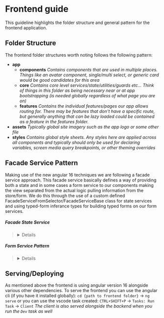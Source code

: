 # Frontend guide

This guideline highlights the folder structure and general pattern for the frontend application.

## Folder Structure

The frontend folder structures worth noting follows the following pattern:

- **app**
  - **components**
    _Contains components that are used in multiple places. Things like an avatar component, single/multi select, or generic card would be good candidates for this area_
  - **core**
    _Contains core level services/state/utilities/guards etc... Think of things in this folder as being necessary near or at app bootstrapping (is needed globally regardless of what page you are on)_
  - **features**
    _Contains the individual features/pages our app allows routing for. There may be features that don't have a specific route, but generally anything that can be lazy loaded could be contained as a feature in the features folder._
- **assets**
  _Typically global site imagery such as the app logo or some other file_
- **styles**
  _Contains global style sheets. Any styles here are applied across all components and typically should only be used for declaring variables, screen media query breakpoints, or other theming overrides_

## Facade Service Pattern

Making use of the new angular 16 techniques we are following a facade service approach. This facade service basically defines a way of providing both a state and in some cases a form service to our components making the view separated from the actual logic pulling information from the store/form. We do this through the use of a custom defined FacadeServiceFromSelector/FacadeServiceBase class for state services and using typed-form inferance types for building typed forms on our form services.

##### Facade State Service

<blockquote>
<details>
A typical component may look something like this:

```
@Component({
  selector: 'layout',
  standalone: true,
  imports: [],
  templateUrl: './layout.component.html',
  styleUrls: ['./layout.component.scss'],
})
export class LayoutComponent {
  readonly navbarStateService = inject(NavbarStateService);
}
```

Here you see the `navbarStateService` in injected at the component level. This facade service could be defined like this:

```
@Injectable({
  providedIn: 'root',
})
export class NavbarStateService extends FacadeServiceFromSelector(
  getNavigationState
) {
  ...
}
```

With the getNavigationState being a selector like:

```
export const getNavigationState = createSelector(
  selectLayoutState,
  selectNavLinks,
  (state, navlinks) => {
    return {
      ...state,
      navlinks,
      activeItem: navlinks.find((a) => a.isActive) ?? [],
      isMobile: state.breakpoint === Breakpoints.Mobile,
      isTablet: state.breakpoint === Breakpoints.Tablet,
      isLaptop: state.breakpoint === Breakpoints.Laptop,
      isDesktop: state.breakpoint === Breakpoints.Desktop,
    };
  }
);
```

In this example you can see how the processing logic is done on the selector level. This is beneficial because the selector will already be observing any changes from the slices of state it is consuming to trigger updates through our facade service.

:warning: It also allows us to consume multiple pieces of state at once through a single service instead of injecting multiple services for each different slice of state we want. You need to be careful doing this though, as consuming a lazily loaded piece of state could run into the event where some state pieces are undefined when you arent expecting them to be

After you have the facade service you can use the `$data` signal to pull values off the selector any where you want (yes even in the html):

```
...
<ul
   *ngIf="
      !navbarStateService.$data().isMobile ||
      navbarStateService.$data().expanded
   "
>
   <li *ngFor="let item of navbarStateService.$data().navlinks">
      <a
         [routerLink]="item.routerLink"
         [queryParamsHandling]="item.queryParamsHandling"
         routerLinkActive="active-page"
         [class.has-icon]="!!item.icon"
      >
         <mat-icon *ngIf="!navbarStateService.$data().expanded || item.icon">{{
            item.icon
         }}</mat-icon>
         <div
            *ngIf="navbarStateService.$data().expanded"
            class="nav-item-text menu-item-wrapper"
         >
            <div class="menu-item-title">{{ item.name }}</div>
         </div>
      </a>
   </li>
</ul>
...
```

See more about angular signals and their benefits: https://angular.io/guide/signals

</details>
</blockquote>

##### Form Service Pattern

<blockquote>
<details>
Like the state service pattern the form service patterns goal is to move logic out of the component (it can also allow sharing of the same form object between multiple components without the need of inputs and outputs but that is a more case by case basis).

A typical form service may look something like this:

```
export interface PasswordInputsFormValue {
  confirmNewPassword: string | null;
  newPassword: string | null;
}

@Injectable()
export class PasswordFormService {

  form = new FormGroup<ControlsOf<PasswordInputsFormValue>>({
      confirmNewPassword: null as string | null,
      newPassword: null as string | null,
  });

  initialize(value: PasswordInputsFormValue) {
    this.form.reset(value);
  }

  getFormValue(): WithStatus<PasswordInputsFormValue> {
    const allFields = Object.keys(
      this.form.controls
    ) as (keyof PasswordInputsFormValue)[];
    const dirtyFields: (keyof PasswordInputsFormValue)[] = allFields.filter(
      (k) => this.form.get(k)?.dirty
    );
    return {
      ...this.form.getRawValue(),
      valid: this.form.valid,
      dirty: this.form.dirty,
      dirtyFields,
    };
  }
}
```

Note the use of the `ControlsOf` and the `WithStatus` helper types. These types help us infer the typed form controls and the formValue responses of our form while only forcing us to define a single `PasswordInputsFormValue` interface. This drastically cuts down on the number of interfaces we have to maintain and keeps our code fairly simple on the component level when we register form submittion events:

```
@Component({
  selector: 'passwords-form',
  standalone: true,
  imports: [...],
  templateUrl: './passwords-form.html',
  styleUrls: ['./passwords-form.scss'],
})
export class PasswordFormComponent {
  readonly stateService = inject(AuthenticationStateService);

  readonly formService = inject(PasswordFormService);

  readonly formInitializationEffect = effect(() => {
    const data = this.stateService.$data();
    if (data) {
      const value: PasswordInputsFormValue = {
         confirmNewPassword: data.confirmNewPassword,
         newPassword: data.newPassword,
      };
      this.formService.initialize(value);
    }
  });

  constructor() {
    this.stateService.initialize();
  }

  saveNewPassword() {
    const formValue = this.formService.getFormValue();
    if (formValue.dirty && formValue.valid) {
      this.stateService.saveNewPassword(formValue);
    }
  }
}
```

</details>
</blockquote>

## Serving/Deploying

As mentioned above the frontend is using angular version 16 alongside various other dependencies. To serve the frontend you can use the angular cli (if you have it installed globally):
`cd {path to frontend folder}` &rarr; `ng serve`
or you can use the vscode task created:
`CTRL+SHIFT+P` &rarr; `Tasks: Run Task` &rarr; `Client`
_The client is also served alongside the backend when you run the `Dev` task as well_
